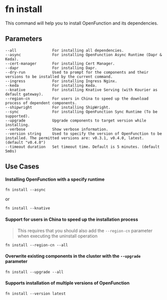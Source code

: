 # fn install

This command will help you to install OpenFunction and its dependencies.

## Parameters

```shell
--all                For installing all dependencies.
--async              For installing OpenFunction Async Runtime (Dapr & Keda).
--cert-manager       For installing Cert Manager.
--dapr               For installing Dapr.
--dry-run            Used to prompt for the components and their versions to be installed by the current command.
--ingress            For installing Ingress Nginx.
--keda               For installing Keda.
--knative            For installing Knative Serving (with Kourier as default gateway).
--region-cn          For users in China to speed up the download process of dependent components.
--shipwright         For installing ShipWright.
--sync               For installing OpenFunction Sync Runtime (To be supported).
--upgrade            Upgrade components to target version while installing.
--verbose            Show verbose information.
--version string     Used to specify the version of OpenFunction to be installed. The permitted versions are: v0.3.1, v0.4.0, latest. (default "v0.4.0")
--timeout duration   Set timeout time. Default is 5 minutes. (default 5m0s)
```

## Use Cases

#### Installing OpenFunction with a specify runtime

```shell
fn install --async
```

or

```shell
fn install --knative
```

#### Support for users in China to speed up the installation process

> This requires that you should also add the `--region-cn` parameter when executing the uninstall operation

```shell
fn install --region-cn --all
```

#### Overwrite existing components in the cluster with the `--upgrade` parameter

```shell
fn install --upgrade --all
```

#### Supports installation of multiple versions of OpenFunction

```shell
fn install --version latest
```

